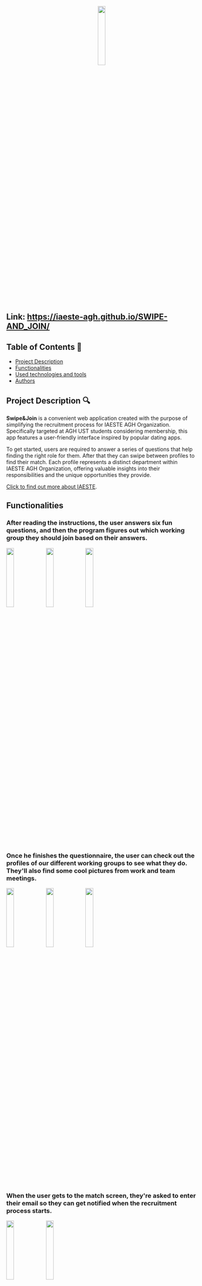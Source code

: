 <p align="center"> 
  <img width="20%" src="https://github.com/IAESTE-AGH/SWIPE-AND-JOIN/assets/68021413/1231680b-a465-4b68-ac9f-41c24d0bea16">
  <br>
</p>

## Link: https://iaeste-agh.github.io/SWIPE-AND_JOIN/

## Table of Contents 📝

- [Project Description](#project-description)
- [Functionalities](#Functionalities)
- [Used technologies and tools](#Used-technologies-and-tools)
- [Authors](#Authors)

## Project Description :mag:

**Swipe&Join** is a convenient web application created with the purpose of simplifying the recruitment process for IAESTE AGH Organization. Specifically targeted at AGH UST students considering membership, this app features a user-friendly interface inspired by popular dating apps.

To get started, users are required to answer a series of questions that help finding the right role for them. After that they can swipe between profiles to find their match. Each profile represents a distinct department within IAESTE AGH Organization, offering valuable insights into their responsibilities and the unique opportunities they provide.

[Click to find out more about IAESTE](https://www.facebook.com/IAESTE.AGH).

## Functionalities

### After reading the instructions, the user answers six fun questions, and then the program figures out which working group they should join based on their answers.

<img width="20%" src="https://github.com/IAESTE-AGH/SWIPE-AND-JOIN/assets/68021413/2092ca15-44b2-4efa-91cc-b936b00871f3">
<img width="20%" src="https://github.com/IAESTE-AGH/SWIPE-AND-JOIN/assets/68021413/b7c8852b-75f7-445d-8c81-d7c64b0173ed">
<img width="20%" src="https://github.com/IAESTE-AGH/SWIPE-AND-JOIN/assets/68021413/bbc64f0e-93ef-4123-9af0-ce5afaee80f2">
 
### Once he finishes the questionnaire, the user can check out the profiles of our different working groups to see what they do. They'll also find some cool pictures from work and team meetings.

<img width="20%" src="https://github.com/IAESTE-AGH/SWIPE-AND-JOIN/assets/68021413/0573ed03-6667-4fc4-bada-fc2f43b15362">  
<img width="20%" src="https://github.com/IAESTE-AGH/SWIPE-AND-JOIN/assets/68021413/baab92b6-7ca6-46a1-9d62-af16aced3920">  
<img width="20%" src="https://github.com/IAESTE-AGH/SWIPE-AND-JOIN/assets/68021413/c99c5a4b-a202-4afa-bfdd-66001bcbf503">

### When the user gets to the match screen, they're asked to enter their email so they can get notified when the recruitment process starts.

<img width="20%" src="https://github.com/IAESTE-AGH/SWIPE-AND-JOIN/assets/68021413/1b6955c9-0a12-407b-b29a-2d6c4b97a5b2">
<img width="20%" src="https://github.com/IAESTE-AGH/SWIPE-AND-JOIN/assets/68021413/287eaade-58e5-4469-b648-626ffcd2e83f">


## Used technologies and tools :hammer_and_wrench:

- Javascript ES6+
- React JS,Vite
- Firebase real-time database
- CSS Modules
- Framer Motion
- Materia UI icons

## Authors

- [Bartosz Sosin](https://github.com/Sosek1) - Project management, creating the project structure, checking and correcting commits, writing a large part of the code base
- [Szymon Nowak](https://github.com/Szymon-Nowaq) - Creating swiping logic, instruction page, correcting multiple css files
- [Szymon Skrzypczyk](https://github.com/SzymonSkrzypczyk) - Creating multiple question page - logic and styles, correcting instructions page content, converting images and changing its structure
- [Kuba Leszczyński](https://github.com/Dayl3n) - Creating a single question page - it's logic and styles
- [Piotr Kurnicki](https://github.com/PiotrKur) - Creating a QR code page - it's logic and styles, writing larger parts of the readme
- [Karolina Surówka](https://github.com/kSuroweczka) - Creating save mail page styles
